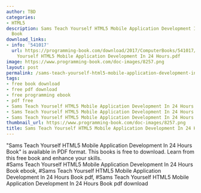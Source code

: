 ```yaml
---
author: TBD
categories:
- HTML5
description: Sams Teach Yourself HTML5 Mobile Application Development In 24 Hours
  Book
download_links:
- info: '541017'
  url: https://programming-book.com/download/2017/ComputerBooks/541017/Sams Teach
    Yourself HTML5 Mobile Application Development In 24 Hours.pdf
image: https://www.programming-book.com/doc-images/8257.png
layout: post
permalink: /sams-teach-yourself-html5-mobile-application-development-in-24-hours-book.html
tags:
- free book download
- free pdf download
- free programming ebook
- pdf free
- Sams Teach Yourself HTML5 Mobile Application Development In 24 Hours Book ebook
- Sams Teach Yourself HTML5 Mobile Application Development In 24 Hours Book pdf
- Sams Teach Yourself HTML5 Mobile Application Development In 24 Hours Book pdf download
thumbnail_url: https://www.programming-book.com/doc-images/8257.png
title: Sams Teach Yourself HTML5 Mobile Application Development In 24 Hours Book
---
```


 
<div class="item-desc text-justify">
  "Sams Teach Yourself HTML5 Mobile Application Development In 24 Hours Book" is available in PDF format. This books is free to download. Learn from this free book and enhance your skills.
  <br>
  #Sams Teach Yourself HTML5 Mobile Application Development In 24 Hours Book ebook, #Sams Teach Yourself HTML5 Mobile Application Development In 24 Hours Book pdf, #Sams Teach Yourself HTML5 Mobile Application Development In 24 Hours Book pdf download
</div>